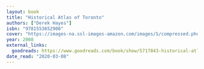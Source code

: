 ```yaml
---
layout: book
title: "Historical Atlas of Toronto"
authors: ["Derek Hayes"]
isbn: "9781553652908"
cover: "https://images-na.ssl-images-amazon.com/images/S/compressed.photo.goodreads.com/books/1344908304i/5717843.jpg"
year: 2008
external_links:
  goodreads: https://www.goodreads.com/book/show/5717843-historical-atlas-of-toronto
date_read: "2020-03-08"
---
```

